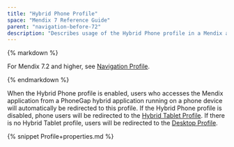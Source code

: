 ```yaml
---
title: "Hybrid Phone Profile"
space: "Mendix 7 Reference Guide"
parent: "navigation-before-72"
description: "Describes usage of the Hybrid Phone profile in a Mendix app."
---
```


<div class="alert alert-info">{% markdown %}

For Mendix 7.2 and higher, see [Navigation Profile](navigation-profile).

{% endmarkdown %}</div>

When the Hybrid Phone profile is enabled, users who accesses the Mendix application from a PhoneGap hybrid application running on a phone device will automatically be redirected to this profile. If the Hybrid Phone profile is disabled, phone users will be redirected to the [Hybrid Tablet Profile](hybrid-tablet-profile). If there is no Hybrid Tablet profile, users will be redirected to the [Desktop Profile](desktop-profile).

{% snippet Profile+properties.md %}
